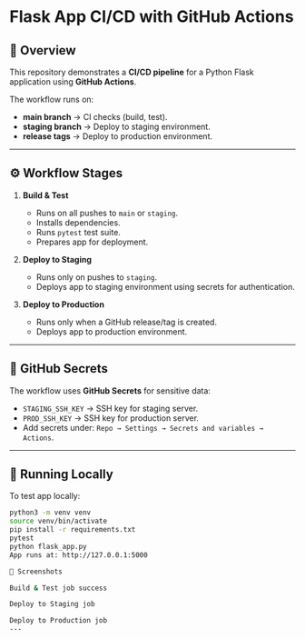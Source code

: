 # Flask App CI/CD with GitHub Actions

## 📌 Overview
This repository demonstrates a **CI/CD pipeline** for a Python Flask application using **GitHub Actions**.  

The workflow runs on:
- **main branch** → CI checks (build, test).
- **staging branch** → Deploy to staging environment.
- **release tags** → Deploy to production environment.

---

## ⚙️ Workflow Stages
1. **Build & Test**
   - Runs on all pushes to `main` or `staging`.
   - Installs dependencies.
   - Runs `pytest` test suite.
   - Prepares app for deployment.

2. **Deploy to Staging**
   - Runs only on pushes to `staging`.
   - Deploys app to staging environment using secrets for authentication.

3. **Deploy to Production**
   - Runs only when a GitHub release/tag is created.
   - Deploys app to production environment.

---

## 🔑 GitHub Secrets
The workflow uses **GitHub Secrets** for sensitive data:
- `STAGING_SSH_KEY` → SSH key for staging server.
- `PROD_SSH_KEY` → SSH key for production server.
- Add secrets under: `Repo → Settings → Secrets and variables → Actions`.

---

## 🚀 Running Locally
To test app locally:
```bash
python3 -m venv venv
source venv/bin/activate
pip install -r requirements.txt
pytest
python flask_app.py
App runs at: http://127.0.0.1:5000

📸 Screenshots

Build & Test job success

Deploy to Staging job

Deploy to Production job
---